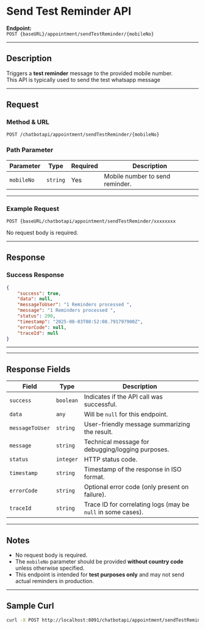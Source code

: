 # Send Test Reminder API

**Endpoint:**  
`POST {baseURL}/appointment/sendTestReminder/{mobileNo}`

---

## Description

Triggers a **test reminder** message to the provided mobile number.  
This API is typically used to send the test whatsapp message 

---

## Request

### Method & URL

`POST /chatbotapi/appointment/sendTestReminder/{mobileNo}`

### Path Parameter

| Parameter   | Type     | Required | Description                     |
|-------------|----------|----------|---------------------------------|
| `mobileNo`  | `string` | Yes      | Mobile number to send reminder. |

---

### Example Request

```
POST {baseURL/chatbotapi/appointment/sendTestReminder/xxxxxxxx
```

No request body is required.

---

## Response

### Success Response

```json
{
    "success": true,
    "data": null,
    "messageToUser": "1 Reminders processed ",
    "message": "1 Reminders processed ",
    "status": 200,
    "timestamp": "2025-08-03T08:52:08.791797900Z",
    "errorCode": null,
    "traceId": null
}
```

---



---

## Response Fields

| Field           | Type      | Description                                                   |
|-----------------|-----------|---------------------------------------------------------------|
| `success`       | `boolean` | Indicates if the API call was successful.                     |
| `data`          | `any`     | Will be `null` for this endpoint.                             |
| `messageToUser` | `string`  | User-friendly message summarizing the result.                 |
| `message`       | `string`  | Technical message for debugging/logging purposes.             |
| `status`        | `integer` | HTTP status code.                                             |
| `timestamp`     | `string`  | Timestamp of the response in ISO format.                      |
| `errorCode`     | `string`  | Optional error code (only present on failure).                |
| `traceId`       | `string`  | Trace ID for correlating logs (may be `null` in some cases).  |

---

## Notes

- No request body is required.
- The `mobileNo` parameter should be provided **without country code** unless otherwise specified.
- This endpoint is intended for **test purposes only** and may not send actual reminders in production.

---

## Sample Curl

```bash
curl -X POST http://localhost:8091/chatbotapi/appointment/sendTestReminder/99184212
```
